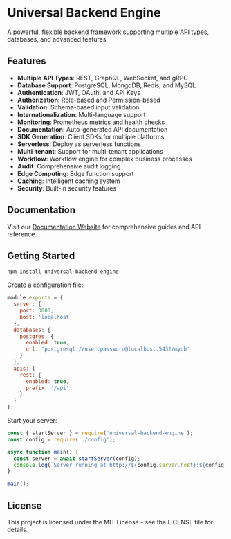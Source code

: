 # Universal Backend Engine

A powerful, flexible backend framework supporting multiple API types, databases, and advanced features.

## Features

- **Multiple API Types**: REST, GraphQL, WebSocket, and gRPC
- **Database Support**: PostgreSQL, MongoDB, Redis, and MySQL
- **Authentication**: JWT, OAuth, and API Keys
- **Authorization**: Role-based and Permission-based
- **Validation**: Schema-based input validation
- **Internationalization**: Multi-language support
- **Monitoring**: Prometheus metrics and health checks
- **Documentation**: Auto-generated API documentation
- **SDK Generation**: Client SDKs for multiple platforms
- **Serverless**: Deploy as serverless functions
- **Multi-tenant**: Support for multi-tenant applications
- **Workflow**: Workflow engine for complex business processes
- **Audit**: Comprehensive audit logging
- **Edge Computing**: Edge function support
- **Caching**: Intelligent caching system
- **Security**: Built-in security features

## Documentation

Visit our [Documentation Website](https://yourusername.github.io/UniversalBackendEngine/) for comprehensive guides and API reference.

## Getting Started

```bash
npm install universal-backend-engine
```

Create a configuration file:

```javascript
module.exports = {
  server: {
    port: 3000,
    host: 'localhost'
  },
  databases: {
    postgres: {
      enabled: true,
      url: 'postgresql://user:password@localhost:5432/mydb'
    }
  },
  apis: {
    rest: {
      enabled: true,
      prefix: '/api'
    }
  }
};
```

Start your server:

```javascript
const { startServer } = require('universal-backend-engine');
const config = require('./config');

async function main() {
  const server = await startServer(config);
  console.log(`Server running at http://${config.server.host}:${config.server.port}`);
}

main();
```

## License

This project is licensed under the MIT License - see the LICENSE file for details. 